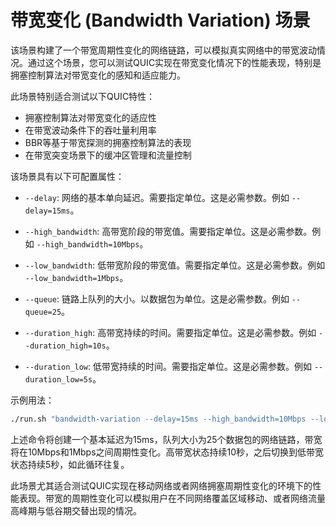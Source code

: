 # 带宽变化 (Bandwidth Variation) 场景

该场景构建了一个带宽周期性变化的网络链路，可以模拟真实网络中的带宽波动情况。通过这个场景，您可以测试QUIC实现在带宽变化情况下的性能表现，特别是拥塞控制算法对带宽变化的感知和适应能力。

此场景特别适合测试以下QUIC特性：
* 拥塞控制算法对带宽变化的适应性
* 在带宽波动条件下的吞吐量利用率
* BBR等基于带宽探测的拥塞控制算法的表现
* 在带宽突变场景下的缓冲区管理和流量控制

该场景具有以下可配置属性：

* `--delay`: 网络的基本单向延迟。需要指定单位。这是必需参数。例如 `--delay=15ms`。

* `--high_bandwidth`: 高带宽阶段的带宽值。需要指定单位。这是必需参数。例如 `--high_bandwidth=10Mbps`。

* `--low_bandwidth`: 低带宽阶段的带宽值。需要指定单位。这是必需参数。例如 `--low_bandwidth=1Mbps`。

* `--queue`: 链路上队列的大小。以数据包为单位。这是必需参数。例如 `--queue=25`。

* `--duration_high`: 高带宽持续的时间。需要指定单位。这是必需参数。例如 `--duration_high=10s`。

* `--duration_low`: 低带宽持续的时间。需要指定单位。这是必需参数。例如 `--duration_low=5s`。

示例用法：
```bash
./run.sh "bandwidth-variation --delay=15ms --high_bandwidth=10Mbps --low_bandwidth=1Mbps --queue=25 --duration_high=10s --duration_low=5s"
```

上述命令将创建一个基本延迟为15ms，队列大小为25个数据包的网络链路，带宽将在10Mbps和1Mbps之间周期性变化。高带宽状态持续10秒，之后切换到低带宽状态持续5秒，如此循环往复。

此场景尤其适合测试QUIC实现在移动网络或者网络拥塞周期性变化的环境下的性能表现。带宽的周期性变化可以模拟用户在不同网络覆盖区域移动、或者网络流量高峰期与低谷期交替出现的情况。 